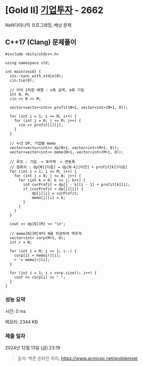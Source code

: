 # [Gold II] [기업투자](https://www.acmicpc.net/problem/2662) - 2662 

NaN다이나믹 프로그래밍, 배낭 문제

## C++17 (Clang) 문제풀이

```C++17 (Clang)
#include <bits/stdc++.h>

using namespace std;

int main(void) {
  ios::sync_with_stdio(0);
  cin.tie(0);

  // 이익 2차원 배열 : n축 금액, m축 기업
  int N, M;
  cin >> N >> M;

  vector<vector<int>> profit(N+1, vector<int>(M+1, 0));

  for (int i = 1; i <= N; i++) {
    for (int j = 0; j <= M; j++) {
      cin >> profit[i][j];
    }
  }  

  // 누산 DP, 기업별 memo
  vector<vector<int>> dp(N+1, vector<int>(M+1, 0));
  vector<vector<int>> memo(N+1, vector<int>(M+1, 0));

  // 루프 : 기업 -> 투자액 -> 변동폭
  // 점화식 : dp[N][다음] = dp[N-k][이전] + profit[k][다음]
  for (int i = 1; i <= M; i++) {
    for (int j = 0; j <= N; j++) {
      for (int k = 0; k <= j; k++) {
        int curProfit = dp[j - k][i - 1] + profit[k][i];
        if (curProfit > dp[j][i]) {
            dp[j][i] = curProfit;
            memo[j][i] = k;
        }
      }
    }
  }

  cout << dp[N][M] << "\n";

  // memo[N][M]부터 N을 차감하며 역추적
  vector<int> corp(M+1, 0);
  int r = N;

  for (int i = M; i >= 1; i--) {
    corp[i] = memo[r][i];
    r -= memo[r][i];     
  }  

  for (int i = 1; i < corp.size(); i++) {
    cout << corp[i] << " ";
  }  
}
```

### 성능 요약

시간: 0 ms

메모리: 2344 KB

### 제출 일자

2024년 12월 13일 (금) 23:19

> 출처: 백준 온라인 저지, https://www.acmicpc.net/problemset 

